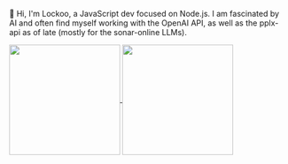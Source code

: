 👋 Hi, I'm Lockoo, a JavaScript dev focused on Node.js. I am fascinated by AI and often find myself working with the OpenAI API, as well as the pplx-api as of late (mostly for the sonar-online LLMs). 

<a href="https://github.com/locko2901/github-readme-stats">
  <img height=200 align="center" src="https://github-readme-stats-lockoos-projects.vercel.app/api?username=locko2901&rank_icon=github&show_icons=true&include_all_commits=true&hide=prs,contribs&theme=dracula" />
</a>
<a href="https://github.com/locko2901/convoychat">
  <img height=200 align="center" src="https://github-readme-stats-lockoos-projects.vercel.app/api/top-langs?username=locko2901&layout=compact&langs_count=8&card_width=320&theme=dracula" />
</a>

